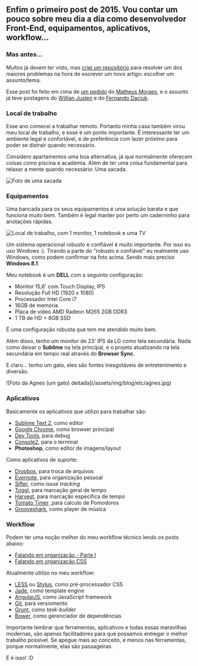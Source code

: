 ## Enfim o primeiro post de 2015. Vou contar um pouco sobre meu dia a dia como desenvolvedor Front-End, equipamentos, aplicativos, workflow...

### Mas antes...

Muitos já devem ter visto, mas [criei um repositório](https://github.com/LFeh/1-post-por-dia) para resolver um dos maiores problemas na hora de escrever um novo artigo: escolher um assunto/tema.

Esse post foi feito em cima de [um pedido](https://github.com/LFeh/1-post-por-dia/issues/12) do [Matheus Moraes](https://github.com/matheusmmo), e o assunto já teve postagens do [Willian Justen](http://willianjusten.com.br/meu-dia-a-dia-como-dev-frontend/) e do [Fernando Daciuk](http://blog.da2k.com.br/2015/01/15/como-ser-um-dev-frontend-usando-linux/).

### Local de trabalho

Esse ano comecei a trabalhar remoto. Portanto minha casa também virou meu local de trabalho, e esse é um ponto importante. É interessante ter um ambiente legal e confortável, e de preferência com lazer próximo para poder se distrair quando necessário.

Considero apartamentos uma boa alternativa, já que normalmente oferecem coisas como piscina e academia. Além de ter uma coisa fundamental para relaxar a mente quando necessário: Uma sacada.

![Foto de uma sacada](/assets/img/blog/etc/sacada-do-predio.jpg)

### Equipamentos

Uma bancada para os seus equipamentos é uma solução barata e que funciona muito bem. Também é legal manter por perto um caderninho para anotações rápidas.

![Local de trabalho, com 1 monitor, 1 notebook e uma TV](/assets/img/blog/etc/workstation.jpg)

Um sistema operacional robusto e confiável é muito importante. Por isso eu uso Windows :). Tirando a parte do "robusto e confiável" eu realmente uso Windows, como podem confirmar na foto acima. Sendo mais preciso **Windows 8.1**.

Meu notebook é um **DELL** com a seguinte configuração:

*   Monitor 15,6' com Touch Display, IPS
*   Resolução Full HD (1920 x 1080)
*   Processador Intel Core i7
*   16GB de memória
*   Placa de vídeo AMD Radeon M265 2GB DDR3
*   1 TB de HD + 8GB SSD

É uma configuração robusta que tem me atendido muito bem.

Além disso, tenho um monitor de 23' IPS da LG como tela secundária. Nada como deixar o **Sublime** na tela principal, e o projeto atualizando na tela secundária em tempo real através do **Browser Sync**.

E claro... tenho um gato, eles são fontes inesgotáveis de entretenimento e diversão.<span aria-hidden="true" class="icon-happy"></span>

<div class="img-box">![Foto da Agnes (um gato) deitada](/assets/img/blog/etc/agnes.jpg)</div>

### Aplicativos

Basicamente os aplicativos que utilizo para trabalhar são:

*   [Sublime Text 2](http://www.sublimetext.com/2), como editor
*   [Google Chrome](http://www.google.com.br/chrome/), como browser principal
*   [Dev Tools](https://developer.chrome.com/devtools), para debug
*   [Console2](http://sourceforge.net/projects/console/), para o terminal
*   **Photoshop**, como editor de imagens/layout

Como aplicativos de suporte:

*   [Dropbox](https://www.dropbox.com/), para troca de arquivos
*   [Evernote](https://evernote.com/intl/pt-br/), para organização pessoal
*   [Sifter](https://sifterapp.com/), como _issue tracking_
*   [Toggl](https://www.toggl.com/), para marcação geral de tempo
*   [Harvest](https://www.getharvest.com/), para marcação especifica de tempo
*   [Tomato Timer](http://tomato-timer.com/#) ,para calculo de Pomodoros
*   [Grooveshark](http://grooveshark.com/), como player de música

### Workflow

Podem ter uma noção melhor do meu workflow técnico lendo os posts abaixo:

*   [Falando em organização - Parte I](http://www.felipefialho.com/blog/2014/falando-em-organizacao-parte-1/)
*   [Falando em organização CSS](http://www.felipefialho.com/blog/2014/falando-em-organizacao-css/)

Atualmente utilizo no meu workflow:

*   [LESS](http://lesscss.org/) ou [Stylus](http://learnboost.github.io/stylus/), como pré-processador CSS
*   [Jade](http://jade-lang.com/), como template engine
*   [AngularJS](https://angularjs.org/), como JavaScript framework
*   [Git](http://git-scm.com/), para versiomento
*   [Grunt](http://gruntjs.com/), como _task-builder_
*   [Bower](http://bower.io/), como gerenciador de dependências

Importante lembrar que ferramentas, aplicativos e todas essas maravilhas modernas, são apenas facilitadores para que possamos entregar o melhor trabalho possível. Se apegue mais ao conceito, e menos nas ferramentas, porque normalmente, elas são passageiras.

E é isso! :D